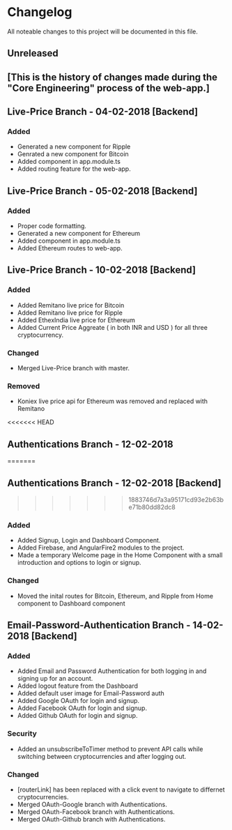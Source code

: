 # Changelog

All noteable changes to this project will be documented in this file.

##  Unreleased
## [This is the history of changes made during the "Core Engineering" process of the web-app.]

## Live-Price Branch - 04-02-2018 [Backend]

### Added
 - Generated a new component for Ripple
 - Genrated a new component for Bitcoin
 - Added component in app.module.ts
 - Added routing feature for the web-app.

## Live-Price Branch - 05-02-2018 [Backend]

### Added
 - Proper code formatting.
 - Generated a new component for Ethereum
 - Added component in app.module.ts
 - Added Ethereum routes to web-app.

## Live-Price Branch - 10-02-2018 [Backend]

### Added
 - Added Remitano live price for Bitcoin
 - Added Remitano live price for Ripple
 - Added EthexIndia live price for Ethereum
 - Added Current Price Aggreate ( in both INR and USD ) for all three cryptocurrency.

### Changed
 - Merged Live-Price branch with master.

### Removed
 - Koniex live price api for Ethereum was removed and replaced with Remitano

<<<<<<< HEAD
## Authentications Branch - 12-02-2018
=======
## Authentications Branch - 12-02-2018 [Backend]
>>>>>>> 1883746d7a3a95171cd93e2b63be71b80dd82dc8

### Added
 - Added Signup, Login and Dashboard Component.
 - Added Firebase, and AngularFire2 modules to the project.
 - Made a temporary Welcome page in the Home Component with a small introduction and options to login or signup.

### Changed
 - Moved the inital routes for Bitcoin, Ethereum, and Ripple from Home component to Dashboard component

## Email-Password-Authentication Branch - 14-02-2018 [Backend]

### Added
 - Added Email and Password Authentication for both logging in and signing up for an account.
 - Added logout feature from the Dashboard
 - Added default user image for Email-Password auth
 - Added Google OAuth for login and signup.
 - Added Facebook OAuth for login and signup.
 - Added Github OAuth for login and signup.

### Security
 - Added an unsubscribeToTimer method to prevent API calls while switching between cryptocurrencies and after logging out.

### Changed
 - [routerLink] has been replaced with a click event to navigate to differnet cryptocurrencies.
 - Merged OAuth-Google branch with Authentications.
 - Merged OAuth-Facebook branch with Authentications.
 - Merged OAuth-Github branch with Authentications.
